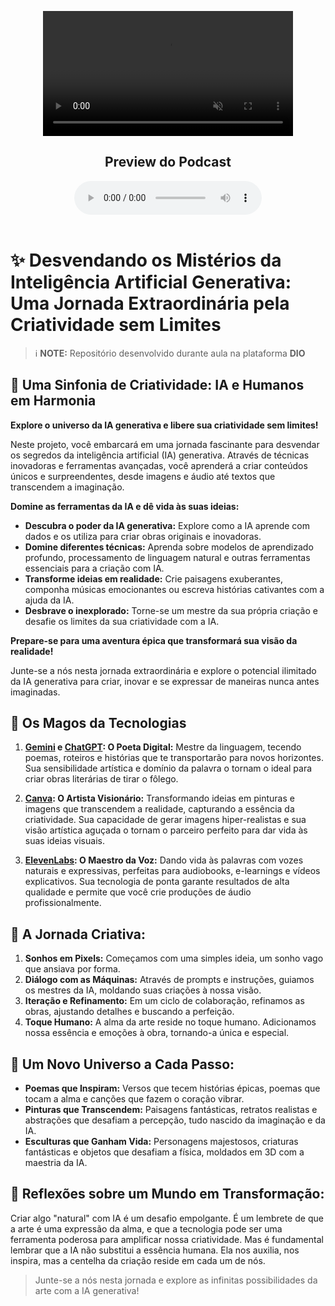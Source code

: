 <p align="center">
    <video src="/assets/video-ia.mp4" width="400" muted loop autoplay></video>
</p>


<h2 align="center">Preview do Podcast</h2>

<div align="center">
    <audio src="assets/audio.mp3" controls title="Podcast-IA"></audio>
</div>
<br>

# ✨ **Desvendando os Mistérios da Inteligência Artificial Generativa:** Uma Jornada Extraordinária pela Criatividade sem Limites

> ℹ️ **NOTE:** Repositório desenvolvido durante aula na plataforma **DIO**

## 📒 Uma Sinfonia de Criatividade: IA e Humanos em Harmonia

**Explore o universo da IA generativa e libere sua criatividade sem limites!**

Neste projeto, você embarcará em uma jornada fascinante para desvendar os segredos da inteligência artificial (IA) generativa. Através de técnicas inovadoras e ferramentas avançadas, você aprenderá a criar conteúdos únicos e surpreendentes, desde imagens e áudio até textos que transcendem a imaginação.

**Domine as ferramentas da IA e dê vida às suas ideias:**

* **Descubra o poder da IA generativa:** Explore como a IA aprende com dados e os utiliza para criar obras originais e inovadoras.
* **Domine diferentes técnicas:** Aprenda sobre modelos de aprendizado profundo, processamento de linguagem natural e outras ferramentas essenciais para a criação com IA.
* **Transforme ideias em realidade:** Crie paisagens exuberantes, componha músicas emocionantes ou escreva histórias cativantes com a ajuda da IA.
* **Desbrave o inexplorado:** Torne-se um mestre da sua própria criação e desafie os limites da sua criatividade com a IA.

**Prepare-se para uma aventura épica que transformará sua visão da realidade!**

Junte-se a nós nesta jornada extraordinária e explore o potencial ilimitado da IA generativa para criar, inovar e se expressar de maneiras nunca antes imaginadas.

## 🤖 Os Magos da Tecnologias

1. **[Gemini](https://gemini.google.com/) e [ChatGPT](https://chatgpt.com/): O Poeta Digital:** Mestre da linguagem, tecendo poemas, roteiros e histórias que te transportarão para novos horizontes. Sua sensibilidade artística e domínio da palavra o tornam o ideal para criar obras literárias de tirar o fôlego.

2. **[Canva](https://www.canva.com/design/): O Artista Visionário:** Transformando ideias em pinturas e imagens que transcendem a realidade, capturando a essência da criatividade. Sua capacidade de gerar imagens hiper-realistas e sua visão artística aguçada o tornam o parceiro perfeito para dar vida às suas ideias visuais.
  
3. **[ElevenLabs](https://elevenlabs.io/): O Maestro da Voz:** Dando vida às palavras com vozes naturais e expressivas, perfeitas para audiobooks, e-learnings e vídeos explicativos. Sua tecnologia de ponta garante resultados de alta qualidade e permite que você crie produções de áudio profissionalmente.

## 🧐 A Jornada Criativa:

1. **Sonhos em Pixels:** Começamos com uma simples ideia, um sonho vago que ansiava por forma.
2. **Diálogo com as Máquinas:** Através de prompts e instruções, guiamos os mestres da IA, moldando suas criações à nossa visão.
3. **Iteração e Refinamento:** Em um ciclo de colaboração, refinamos as obras, ajustando detalhes e buscando a perfeição.
4. **Toque Humano:** A alma da arte reside no toque humano. Adicionamos nossa essência e emoções à obra, tornando-a única e especial.

## 🚀 Um Novo Universo a Cada Passo:

* **Poemas que Inspiram:** Versos que tecem histórias épicas, poemas que tocam a alma e canções que fazem o coração vibrar.
* **Pinturas que Transcendem:** Paisagens fantásticas, retratos realistas e abstrações que desafiam a percepção, tudo nascido da imaginação e da IA.
* **Esculturas que Ganham Vida:** Personagens majestosos, criaturas fantásticas e objetos que desafiam a física, moldados em 3D com a maestria da IA.

## 💭 Reflexões sobre um Mundo em Transformação:

Criar algo "natural" com IA é um desafio empolgante. É um lembrete de que a arte é uma expressão da alma, e que a tecnologia pode ser uma ferramenta poderosa para amplificar nossa criatividade. Mas é fundamental lembrar que a IA não substitui a essência humana. Ela nos auxilia, nos inspira, mas a centelha da criação reside em cada um de nós.

> Junte-se a nós nesta jornada e explore as infinitas possibilidades da arte com a IA generativa!
